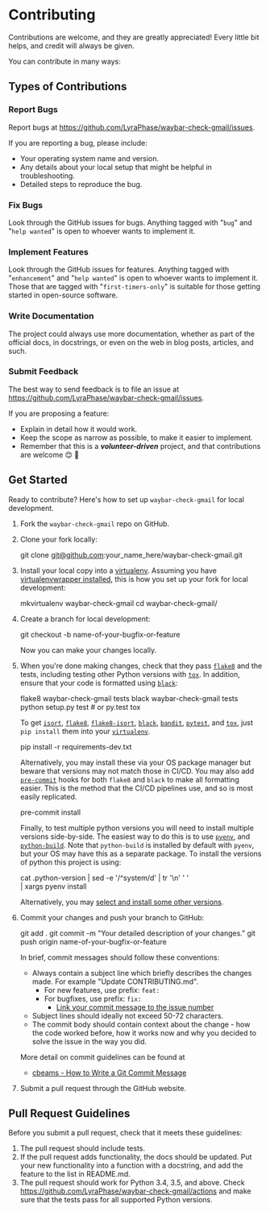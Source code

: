 <!-- markdownlint-configure-file
{
  "line-length": true,
  "required-headings": {
    "headings": [
      "# Contributing",
      "## Types of Contributions",
      "### Report Bugs",
      "*",
      "### Fix Bugs",
      "*",
      "### Implement Features",
      "*",
      "### Write Documentation",
      "*",
      "### Submit Feedback",
      "*",
      "## Get Started",
      "*",
      "## Pull Request Guidelines",
      "*"
    ]
  }
}
-->

# Contributing

Contributions are welcome, and they are greatly appreciated! Every
little bit helps, and credit will always be given.

You can contribute in many ways:

## Types of Contributions

### Report Bugs

Report bugs at <https://github.com/LyraPhase/waybar-check-gmail/issues>.

If you are reporting a bug, please include:

* Your operating system name and version.
* Any details about your local setup that might be helpful in troubleshooting.
* Detailed steps to reproduce the bug.

### Fix Bugs

Look through the GitHub issues for bugs. Anything tagged with "`bug`"
and "`help wanted`" is open to whoever wants to implement it.

### Implement Features

Look through the GitHub issues for features. Anything tagged with "`enhancement`"
and "`help wanted`" is open to whoever wants to implement it. Those that are
tagged with "`first-timers-only`" is suitable for those getting started in
open-source software.

### Write Documentation

The project could always use more documentation, whether as part of the
official docs, in docstrings, or even on the web in blog posts,
articles, and such.

### Submit Feedback

The best way to send feedback is to file an issue at <https://github.com/LyraPhase/waybar-check-gmail/issues>.

If you are proposing a feature:

* Explain in detail how it would work.
* Keep the scope as narrow as possible, to make it easier to implement.
* Remember that this is a **_volunteer-driven_** project, and that contributions
  are welcome 😊 🙏

## Get Started

Ready to contribute? Here's how to set up `waybar-check-gmail` for local development.

1. Fork the `waybar-check-gmail` repo on GitHub.
2. Clone your fork locally:

    git clone git@github.com:your_name_here/waybar-check-gmail.git

3. Install your local copy into a [virtualenv][1].
   Assuming you have [virtualenvwrapper installed][2],
   this is how you set up your fork for local development:

      mkvirtualenv waybar-check-gmail
      cd waybar-check-gmail/
   &nbsp;<!-- TODO: Implement/document python-poetry -->
   <!-- TODO: python setup.py develop vs. poetry command -->

4. Create a branch for local development:

      git checkout -b name-of-your-bugfix-or-feature

   Now you can make your changes locally.

5. When you're done making changes, check that they pass [`flake8`][3] and the
   tests, including testing other Python versions with [`tox`][4].
   In addition, ensure that your code is formatted using [`black`][5]:

    flake8 waybar-check-gmail tests
    black waybar-check-gmail tests
    python setup.py test # or py.test
    tox

   To get [`isort`][6], [`flake8`][3], [`flake8-isort`][7], [`black`][5],
   [`bandit`][9], [`pytest`][10], and [`tox`][4],
   just `pip install` them into your [`virtualenv`][1].

      pip install -r requirements-dev.txt

   Alternatively, you may install these via your OS package manager but beware
   that versions may not match those in CI/CD.
   You may also add [`pre-commit`][8] hooks for both `flake8` and `black` to make
   all formatting easier.  This is the method that the CI/CD pipelines use, and
   so is most easily replicated.

      pre-commit install

   Finally, to test multiple python versions you will need to install multiple
   versions side-by-side.  The easiest way to do this is to use [`pyenv`][12],
   and [`python-build`][13].  Note that `python-build` is installed by default
   with `pyenv`, but your OS may have this as a separate package.
   To install the versions of python this project is using:

      cat .python-version | sed -e '/^system/d' | tr '\n'  ' ' \
      | xargs pyenv install

   Alternatively, you may [select and install some other versions][14].

6. Commit your changes and push your branch to GitHub:

    git add .
    git commit -m "Your detailed description of your changes."
    git push origin name-of-your-bugfix-or-feature

   In brief, commit messages should follow these conventions:

   * Always contain a subject line which briefly describes the changes made.
   For example "Update CONTRIBUTING.md".
     * For new features, use prefix: `feat:`
     * For bugfixes, use prefix: `fix:`
       * [Link your commit message to the issue number][github-link-issues]
   * Subject lines should ideally not exceed 50-72 characters.
   * The commit body should contain context about the change - how the code
     worked before, how it works now and
     why you decided to solve the issue in the way you did.

   More detail on commit guidelines can be found at
   * [cbeams - How to Write a Git Commit Message][cbeams-git-commit]

7. Submit a pull request through the GitHub website.

## Pull Request Guidelines

Before you submit a pull request, check that it meets these guidelines:

1. The pull request should include tests.
2. If the pull request adds functionality, the docs should be updated. Put
   your new functionality into a function with a docstring, and add the
   feature to the list in README.md.
3. The pull request should work for Python 3.4, 3.5, and above. Check
   <https://github.com/LyraPhase/waybar-check-gmail/actions>
   and make sure that the tests pass for all supported Python versions.

[1]: https://virtualenv.pypa.io/en/latest/
[2]: https://virtualenvwrapper.readthedocs.io/en/latest/install.html
[3]: https://github.com/PyCQA/flake8
[4]: https://tox.wiki/en/4.7.0/
[5]: https://black.readthedocs.io/en/stable/
[6]: https://pycqa.github.io/isort/
[7]: https://github.com/gforcada/flake8-isort
[8]: https://pre-commit.com/
[9]: https://bandit.readthedocs.io/en/latest/
[10]: https://tox.wiki/en/3.27.0/example/pytest.html
[12]: https://github.com/pyenv/pyenv#installation
[13]: https://github.com/pyenv/pyenv/tree/master/plugins/python-build
[14]: https://coderwall.com/p/vj2jxg/select-install-python-versions-easily-with-fzf

<!-- TODO: Implement/document python-poetry -->
<!-- [11]: https://hackersandslackers.com/python-poetry-package-manager/ -->

[cbeams-git-commit]: https://chris.beams.io/posts/git-commit
[github-link-issues]: https://docs.github.com/en/issues/tracking-your-work-with-issues/linking-a-pull-request-to-an-issue#linking-a-pull-request-to-an-issue-using-a-keyword
